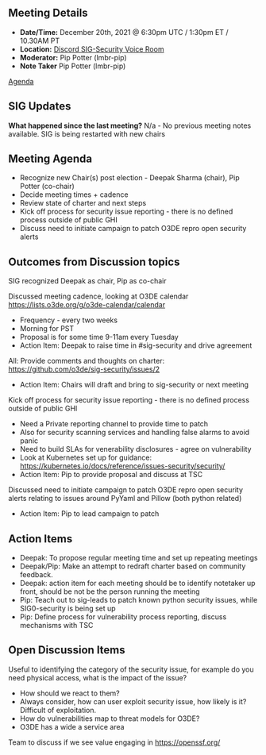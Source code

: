 ## Meeting Details

- **Date/Time:** December 20th, 2021 @ 6:30pm UTC / 1:30pm ET / 10.30AM PT
- **Location:** [Discord SIG-Security Voice Room](https://discord.gg/FDA3s4FBD2)
- **Moderator:** Pip Potter (lmbr-pip)
- **Note Taker** Pip Potter (lmbr-pip)

[Agenda](https://github.com/o3de/sig-security/issues/6)

## SIG Updates

**What happened since the last meeting?**
N/a - No previous meeting notes available. SIG is being restarted with new chairs

## Meeting Agenda

* Recognize new Chair(s) post election - Deepak Sharma (chair), Pip Potter (co-chair)
* Decide meeting times + cadence
* Review state of charter and next steps
* Kick off process for security issue reporting - there is no defined process outside of public GHI
* Discuss need to initiate campaign to patch O3DE repro open security alerts

## Outcomes from Discussion topics

SIG recognized Deepak as chair, Pip as co-chair

Discussed meeting cadence, looking at O3DE calendar https://lists.o3de.org/g/o3de-calendar/calendar
- Frequency - every two weeks
- Morning for PST
- Proposal is for some time 9-11am every Tuesday
- Action Item: Deepak to raise time in #sig-security and drive agreement

All: Provide comments and thoughts on charter: https://github.com/o3de/sig-security/issues/2
- Action Item: Chairs will draft and bring to sig-security or next meeting

Kick off process for security issue reporting - there is no defined process outside of public GHI
- Need a Private reporting channel to provide time to patch
- Also for security scanning services and handling false alarms to avoid panic
- Need to build SLAs for venerability disclosures - agree on vulnerability
- Look at Kubernetes set up for guidance: https://kubernetes.io/docs/reference/issues-security/security/
- Action Item: Pip to provide proposal and discuss at TSC

Discussed need to initiate campaign to patch O3DE repro open security alerts relating to issues around PyYaml and Pillow (both python related)
- Action Item: Pip to lead campaign to patch

## Action Items

* Deepak: To propose regular meeting time and set up repeating meetings
* Deepak/Pip: Make an attempt to redraft charter based on community feedback.
* Deepak: action item for each meeting should be to identify notetaker up front, should be not be the person running the meeting
* Pip: Teach out to sig-leads to patch known python security issues, while SIG0-security is being set up
* Pip: Define process for vulnerability process reporting, discuss mechanisms with TSC

## Open Discussion Items

Useful to identifying the category of the security issue, for example do you need physical access, what is the impact of the issue?
- How should we react to them?
- Always consider, how can user exploit security issue, how likely is it? Difficult of exploitation.
- How do vulnerabilities map to threat models for O3DE?
- O3DE has a wide a service area

Team to discuss if we see value engaging in https://openssf.org/

